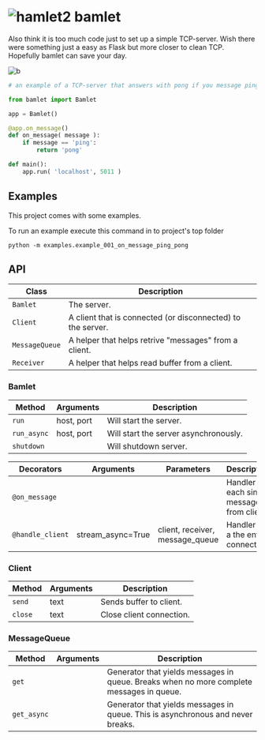 # ![hamlet2](https://github.com/emirng/bamlet/assets/135670768/dee90c39-5f3d-48bb-be60-abc632ea3556) bamlet
Also think it is too much code just to set up a simple TCP-server. Wish there were something just a easy as Flask but more closer to clean TCP. Hopefully bamlet can save your day.

![b](https://github.com/emirng/bamlet/actions/workflows/main.yml/badge.svg)

```python
# an example of a TCP-server that answers with pong if you message ping to it

from bamlet import Bamlet

app = Bamlet()

@app.on_message()
def on_message( message ):
    if message == 'ping':
        return 'pong'

def main():
    app.run( 'localhost', 5011 )
```

## Examples
This project comes with some examples. 

To run an example execute this command in to project's top folder
```
python -m examples.example_001_on_message_ping_pong
```

## API

| Class | Description |
|----------|-------------|
| `Bamlet` | The server. |
| `Client` | A client that is connected (or disconnected) to the server. |
| `MessageQueue` | A helper that helps retrive "messages" from a client. |
| `Receiver` | A helper that helps read buffer from a client. |

### Bamlet

| Method | Arguments | Description |
|----------|-------------|---|
| `run` | host, port | Will start the server.  |
| `run_async` | host, port | Will start the server asynchronously.  |
| `shutdown` | | Will shutdown server.  |


| Decorators | Arguments | Parameters | Description |
|----------|-------------|----|--|
| `@on_message` |  |  |  Handler for each single message from client. |
| `@handle_client` | stream_async=True | client, receiver, message_queue | Handler for a the entire connection.  |

### Client

| Method | Arguments | Description |
|----------|-------------|---|
| `send` | text | Sends buffer to client.  |
| `close` | text | Close client connection.  |

### MessageQueue

| Method | Arguments | Description |
|----------|-------------|---|
| `get` | | Generator that yields messages in queue. Breaks when no more complete messages in queue.  |
| `get_async` | | Generator that yields messages in queue. This is asynchronous and never breaks.  |

